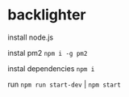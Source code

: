 # backlighter

install node.js

instal pm2 `npm i -g pm2`

instal dependencies `npm i`

run `npm run start-dev` | `npm start`
